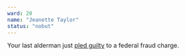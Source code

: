 ```yaml
---
ward: 20
name: "Jeanette Taylor"
status: "nobut"
---
```


Your last alderman just [pled guilty](https://www.chicagotribune.com/news/breaking/ct-met-alderman-willie-cochran-guilty-20190320-story.html) to a federal fraud charge.
